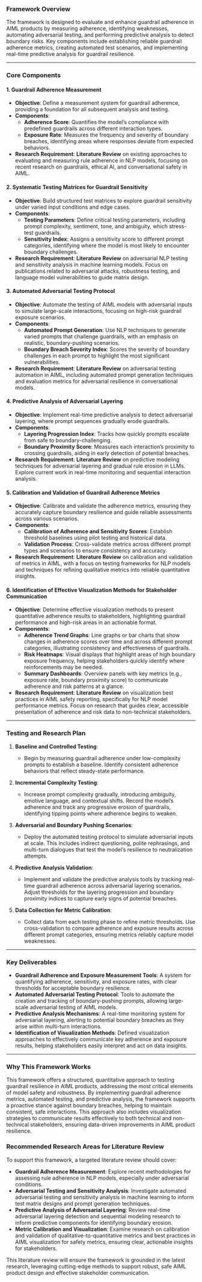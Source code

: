 ### **Framework Overview**

The framework is designed to evaluate and enhance guardrail adherence in AIML products by measuring adherence, identifying weaknesses, automating adversarial testing, and performing predictive analysis to detect boundary risks. Key components include establishing reliable guardrail adherence metrics, creating automated test scenarios, and implementing real-time predictive analysis for guardrail resilience.

---

### **Core Components**

#### 1. **Guardrail Adherence Measurement**
   - **Objective**: Define a measurement system for guardrail adherence, providing a foundation for all subsequent analysis and testing.
   - **Components**:
     - **Adherence Score**: Quantifies the model’s compliance with predefined guardrails across different interaction types.
     - **Exposure Rate**: Measures the frequency and severity of boundary breaches, identifying areas where responses deviate from expected behaviors.
   - **Research Requirement**: **Literature Review** on existing approaches to evaluating and measuring rule adherence in NLP models, focusing on recent research on guardrails, ethical AI, and conversational safety in AIML.

#### 2. **Systematic Testing Matrices for Guardrail Sensitivity**
   - **Objective**: Build structured test matrices to explore guardrail sensitivity under varied input conditions and edge cases.
   - **Components**:
     - **Testing Parameters**: Define critical testing parameters, including prompt complexity, sentiment, tone, and ambiguity, which stress-test guardrails.
     - **Sensitivity Index**: Assigns a sensitivity score to different prompt categories, identifying where the model is most likely to encounter boundary challenges.
   - **Research Requirement**: **Literature Review** on adversarial NLP testing and sensitivity analysis in machine learning models. Focus on publications related to adversarial attacks, robustness testing, and language model vulnerabilities to guide matrix design.

#### 3. **Automated Adversarial Testing Protocol**
   - **Objective**: Automate the testing of AIML models with adversarial inputs to simulate large-scale interactions, focusing on high-risk guardrail exposure scenarios.
   - **Components**:
     - **Automated Prompt Generation**: Use NLP techniques to generate varied prompts that challenge guardrails, with an emphasis on realistic, boundary-pushing scenarios.
     - **Boundary Breach Severity Index**: Scores the severity of boundary challenges in each prompt to highlight the most significant vulnerabilities.
   - **Research Requirement**: **Literature Review** on adversarial testing automation in AIML, including automated prompt generation techniques and evaluation metrics for adversarial resilience in conversational models.

#### 4. **Predictive Analysis of Adversarial Layering**
   - **Objective**: Implement real-time predictive analysis to detect adversarial layering, where prompt sequences gradually erode guardrails.
   - **Components**:
     - **Layering Progression Index**: Tracks how quickly prompts escalate from safe to boundary-challenging.
     - **Boundary Proximity Score**: Measures each interaction’s proximity to crossing guardrails, aiding in early detection of potential breaches.
   - **Research Requirement**: **Literature Review** on predictive modeling techniques for adversarial layering and gradual rule erosion in LLMs. Explore current work in real-time monitoring and sequential interaction analysis.

#### 5. **Calibration and Validation of Guardrail Adherence Metrics**
   - **Objective**: Calibrate and validate the adherence metrics, ensuring they accurately capture boundary resilience and guide reliable assessments across various scenarios.
   - **Components**:
     - **Calibration of Adherence and Sensitivity Scores**: Establish threshold baselines using pilot testing and historical data.
     - **Validation Process**: Cross-validate metrics across different prompt types and scenarios to ensure consistency and accuracy.
   - **Research Requirement**: **Literature Review** on calibration and validation of metrics in AIML, with a focus on testing frameworks for NLP models and techniques for refining qualitative metrics into reliable quantitative insights.

#### 6. **Identification of Effective Visualization Methods for Stakeholder Communication**
   - **Objective**: Determine effective visualization methods to present quantitative adherence results to stakeholders, highlighting guardrail performance and high-risk areas in an actionable format.
   - **Components**:
     - **Adherence Trend Graphs**: Line graphs or bar charts that show changes in adherence scores over time and across different prompt categories, illustrating consistency and effectiveness of guardrails.
     - **Risk Heatmaps**: Visual displays that highlight areas of high boundary exposure frequency, helping stakeholders quickly identify where reinforcements may be needed.
     - **Summary Dashboards**: Overview panels with key metrics (e.g., exposure rate, boundary proximity score) to communicate adherence and risk patterns at a glance.
   - **Research Requirement**: **Literature Review** on visualization best practices in AIML safety reporting, specifically for NLP model performance metrics. Focus on research that guides clear, accessible presentation of adherence and risk data to non-technical stakeholders.

---

### **Testing and Research Plan**

1. **Baseline and Controlled Testing**:
   - Begin by measuring guardrail adherence under low-complexity prompts to establish a baseline. Identify consistent adherence behaviors that reflect steady-state performance.

2. **Incremental Complexity Testing**:
   - Increase prompt complexity gradually, introducing ambiguity, emotive language, and contextual shifts. Record the model’s adherence and track any progressive erosion of guardrails, identifying tipping points where adherence begins to weaken.

3. **Adversarial and Boundary Pushing Scenarios**:
   - Deploy the automated testing protocol to simulate adversarial inputs at scale. This includes indirect questioning, polite rephrasings, and multi-turn dialogues that test the model’s resilience to neutralization attempts.

4. **Predictive Analysis Validation**:
   - Implement and validate the predictive analysis tools by tracking real-time guardrail adherence across adversarial layering scenarios. Adjust thresholds for the layering progression and boundary proximity indices to capture early signs of potential breaches.

5. **Data Collection for Metric Calibration**:
   - Collect data from each testing phase to refine metric thresholds. Use cross-validation to compare adherence and exposure results across different prompt categories, ensuring metrics reliably capture model weaknesses.

---

### **Key Deliverables**

- **Guardrail Adherence and Exposure Measurement Tools**: A system for quantifying adherence, sensitivity, and exposure rates, with clear thresholds for acceptable boundary resilience.
- **Automated Adversarial Testing Protocol**: Tools to automate the creation and tracking of boundary-pushing prompts, allowing large-scale adversarial testing of AIML models.
- **Predictive Analysis Mechanisms**: A real-time monitoring system for adversarial layering, alerting to potential boundary breaches as they arise within multi-turn interactions.
- **Identification of Visualization Methods**: Defined visualization approaches to effectively communicate key adherence and exposure results, helping stakeholders easily interpret and act on data insights.

---

### Why This Framework Works

This framework offers a structured, quantitative approach to testing guardrail resilience in AIML products, addressing the most critical elements of model safety and robustness. By implementing guardrail adherence metrics, automated testing, and predictive analysis, the framework supports a proactive stance against boundary breaches, helping to maintain consistent, safe interactions. This approach also includes visualization strategies to communicate results effectively to both technical and non-technical stakeholders, ensuring data-driven improvements in AIML product resilience.

### Recommended Research Areas for Literature Review

To support this framework, a targeted literature review should cover:
- **Guardrail Adherence Measurement**: Explore recent methodologies for assessing rule adherence in NLP models, especially under adversarial conditions.
- **Adversarial Testing and Sensitivity Analysis**: Investigate automated adversarial testing and sensitivity analysis in machine learning to inform test matrix designs and prompt generation techniques.
- **Predictive Analysis of Adversarial Layering**: Review real-time adversarial layering detection and sequential modeling research to inform predictive components for identifying boundary erosion.
- **Metric Calibration and Visualization**: Examine research on calibration and validation of qualitative-to-quantitative metrics and best practices in AIML visualization for safety metrics, ensuring clear, actionable insights for stakeholders.

This literature review will ensure the framework is grounded in the latest research, leveraging cutting-edge methods to support robust, safe AIML product design and effective stakeholder communication.

